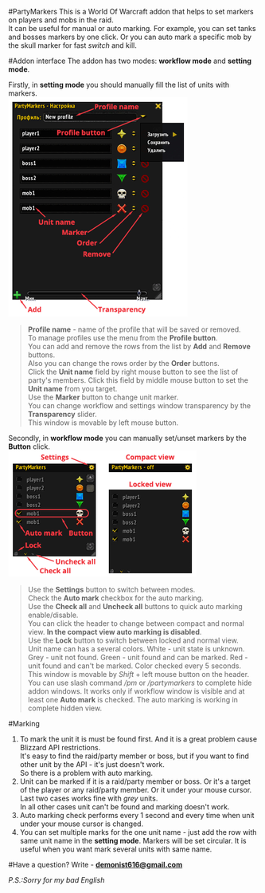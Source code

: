 #PartyMarkers
This is a World Of Warcraft addon that helps to set markers on players and mobs in the raid.  
It can be useful for manual or auto marking. For example, you can set tanks and bosses markers by one click. Or you can auto mark a specific mob by the skull marker for fast *switch* and kill.    

#Addon interface
The addon has two modes: **workflow mode** and **setting mode**.

Firstly, in **setting mode** you should manually fill the list of units with markers.  
![_image not found_](screenshots/settingsHelp.png)  
> **Profile name** - name of the profile that will be saved or removed.  
> To manage profiles use the menu from the **Profile button**.  
> You can add and remove the rows from the list by **Add** and **Remove** buttons.  
> Also you can change the rows order by the **Order** buttons.  
> Click the **Unit name** field by right mouse button to see the list of party's members. Click this field by middle mouse button to set the **Unit name** from you target.  
> Use the **Marker** button to change unit marker.  
> You can change workflow and settings window transparency by the **Transparency** slider.  
> This window is movable by left mouse button.

Secondly, in **workflow mode** you can manually set/unset markers by the **Button** click.  
![_image not found_](screenshots/workflowHelp.png)  
> Use the **Settings** button to switch between modes.  
> Check the **Auto mark** checkbox for the auto marking.  
> Use the **Check all** and **Uncheck all** buttons to quick auto marking enable/disable.  
> You can click the header to change between compact and normal view. **In the compact view auto marking is disabled**.  
> Use the **Lock** button to switch between locked and normal view.  
> Unit name can has a several colors. White - unit state is unknown. Grey - unit not found. Green - unit found and can be marked. Red - unit found and can't be marked. Color checked every 5 seconds.  
> This window is movable by *Shift* + left mouse button on the header.  
> You can use slash command */pm* or */partymarkers* to complete hide addon windows. It works only if workflow window is visible and at least one **Auto mark** is checked. The auto marking is working in complete hidden view.

#Marking
1. To mark the unit it is must be found first. And it is a great problem cause Blizzard API restrictions.  
It's easy to find the raid/party member or boss, but if you want to find other unit by the API - it's just doesn't work.  
So there is a problem with auto marking.
2. Unit can be marked if it is a raid/party member or boss. Or it's a target of the player or any raid/party member. Or it under your mouse cursor. Last two cases works fine with *grey* units.  
In all other cases unit can't be found and marking doesn't work.
3. Auto marking check performs every 1 second and every time when unit under your mouse cursor is changed.
4. You can set multiple marks for the one unit name - just add the row with same unit name in the **setting mode**. Markers will be set circular. It is useful when you want mark several units with same name.

#Have a question?
Write - **demonist616@gmail.com**

*P.S.:Sorry for my bad English*